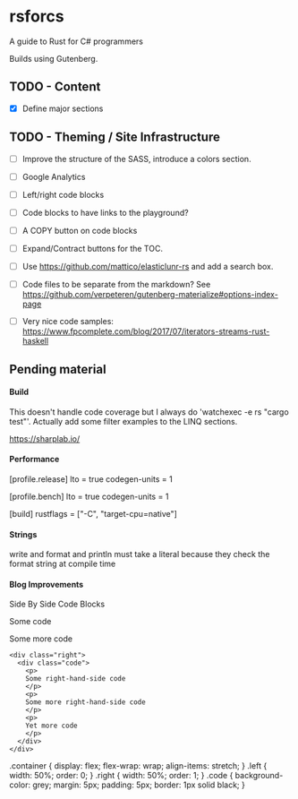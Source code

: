 # rsforcs
A guide to Rust for C# programmers

Builds using Gutenberg.

## TODO - Content
- [X] Define major sections

## TODO - Theming / Site Infrastructure
- [ ] Improve the structure of the SASS, introduce a colors section.
- [ ] Google Analytics
- [ ] Left/right code blocks
- [ ] Code blocks to have links to the playground?
- [ ] A COPY button on code blocks
- [ ] Expand/Contract buttons for the TOC.
- [ ] Use https://github.com/mattico/elasticlunr-rs and add a search box.
- [ ] Code files to be separate from the markdown? See https://github.com/verpeteren/gutenberg-materialize#options-index-page
- [ ] Very nice code samples: https://www.fpcomplete.com/blog/2017/07/iterators-streams-rust-haskell


## Pending material
#### Build
This doesn't handle code coverage but I always do 'watchexec -e rs "cargo test"'.
Actually add some filter examples to the LINQ sections.

https://sharplab.io/

#### Performance
[profile.release]
lto = true
codegen-units = 1

[profile.bench]
lto = true
codegen-units = 1

[build]
rustflags = ["-C",  "target-cpu=native"]

#### Strings
write and format and println must take a literal because they check the format string at compile
time


#### Blog Improvements
Side By Side Code Blocks

<section class="container">
    <div class="left">
      <div class="code">
        <p>
        Some code
        </p>
        <p>
        Some more code
        </p>
      </div>
    </div>

    <div class="right">
      <div class="code">
        <p>
        Some right-hand-side code
        </p>
        <p>
        Some more right-hand-side code
        </p>
        <p>
        Yet more code
        </p>
      </div>
    </div>
</section>

.container {
  display: flex;
  flex-wrap: wrap;
  align-items: stretch;
}
.left {
  width: 50%;
  order: 0;
}
.right {
  width: 50%;
  order: 1;
}
.code {
  background-color: grey;
  margin: 5px;
  padding: 5px;
  border: 1px solid black;
}

